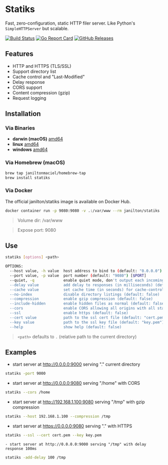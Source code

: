 # Statiks
Fast, zero-configuration, static HTTP filer server.
Like Python's `SimpleHTTPServer` but scalable.

[![Build Status](https://travis-ci.org/janiltonmaciel/statiks.svg?branch=master)](https://travis-ci.org/janiltonmaciel/statiks)
[![Go Report Card](https://goreportcard.com/badge/github.com/janiltonmaciel/statiks)](https://goreportcard.com/report/github.com/janiltonmaciel/statiks)
[![GitHub Releases](https://img.shields.io/github/release/janiltonmaciel/statiks.svg)](https://github.com/janiltonmaciel/statiks/releases)

## Features

* HTTP and HTTPS (TLS/SSL)
* Support directory list
* Cache control and "Last-Modified"
* Delay response
* CORS support
* Content compression (gzip)
* Request logging

## Installation

### Via Binaries
  * **darwin (macOS)** [amd64](https://github.com/janiltonmaciel/statiks/releases/download/0.9/statiks_0.9_darwin_amd64.tar.gz)
*  **linux** [amd64](https://github.com/janiltonmaciel/statiks/releases/download/0.9/statiks_0.9_linux_amd64.tar.gz)
  * **windows** [amd64](https://github.com/janiltonmaciel/statiks/releases/download/0.9/statiks_0.9_windows_amd64.zip)

### Via Homebrew (macOS)

```bash
brew tap janiltonmaciel/homebrew-tap
brew install statiks
```

### Via Docker

The official janilton/statiks image is available on Docker Hub.
```bash
docker container run -p 9080:9080 -v .:/var/www --rm janilton/statiks
```

> Volume dir: /var/www

> Expose port: 9080


## Use
```bash
statiks [options] <path>

OPTIONS:
  --host value, -h value  host address to bind to (default: "0.0.0.0") [$HOST]
  --port value, -p value  port number (default: "9080") [$PORT]
  --quiet, -q             enable quiet mode, don't output each incoming request (default: false)
  --delay value           add delay to responses (in milliseconds) (default: 0)
  --cache value           set cache time (in seconds) for cache-control max-age header (default: 0)
  --no-index              disable directory listings (default: false)
  --compression           enable gzip compression (default: false)
  --include-hidden        enable hidden files as normal (default: false)
  --cors                  enable CORS allowing all origins with all standard methods with any header and credentials. (default: false)
  --ssl                   enable https (default: false)
  --cert value            path to the ssl cert file (default: "cert.pem")
  --key value             path to the ssl key file (default: "key.pem")
  --help                  show help (default: false)
```

> `<path>` defaults to `.` (relative path to the current directory)

## Examples
  - start server at http://0.0.0.0:9000 serving "." current directory
```bash
statiks -port 9000
```

  - start server at http://0.0.0.0:9080 serving "/home" with CORS
```bash
statiks --cors /home
```

  - start server at http://192.168.1.100:9080 serving "/tmp" with gzip compression
```bash
statiks --host 192.168.1.100 --compression /tmp
```

  - start server at https://0.0.0.0:9080 serving "." with HTTPS

```bash
statiks --ssl --cert cert.pem --key key.pem
```

	- start server at http://0.0.0.0:9000 serving "/tmp" with delay response 100ms

```bash
statiks -add-delay 100 /tmp
```
